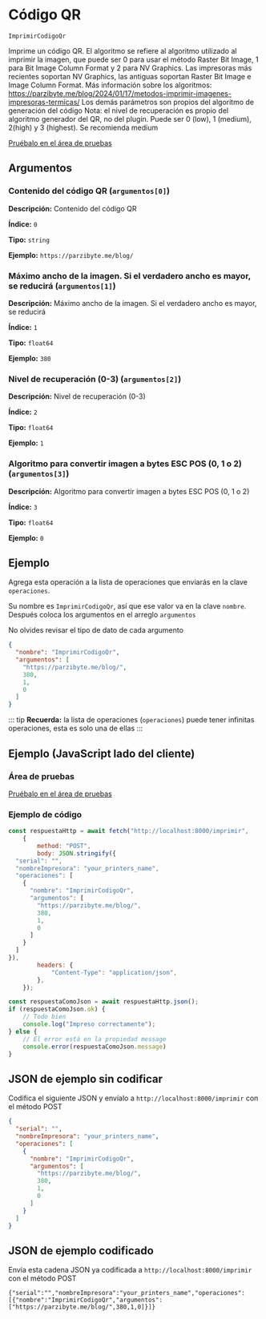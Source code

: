 # Código QR

`ImprimirCodigoQr`

Imprime un código QR. El algoritmo se refiere al algoritmo utilizado al imprimir la imagen, que puede ser 0 para usar el método Raster Bit Image, 1 para Bit Image Column Format y 2 para NV Graphics. Las impresoras más recientes soportan NV Graphics, las antiguas soportan Raster Bit Image e Image Column Format. Más información sobre los algoritmos: https://parzibyte.me/blog/2024/01/17/metodos-imprimir-imagenes-impresoras-termicas/ Los demás parámetros son propios del algoritmo de generación del código Nota: el nivel de recuperación es propio del algoritmo generador del QR, no del plugin. Puede ser 0 (low), 1 (medium), 2(high) y 3 (highest). Se recomienda medium


[Pruébalo en el área de pruebas](../playground.md?operacion=ImprimirCodigoQr)

<Playground nombreOperacion="ImprimirCodigoQr"/>

## Argumentos
### Contenido del código QR (`argumentos[0]`)



**Descripción:** Contenido del código QR

**Índice:** `0`

**Tipo:** `string`

**Ejemplo:** `https://parzibyte.me/blog/`

### Máximo ancho de la imagen. Si el verdadero ancho es mayor, se reducirá (`argumentos[1]`)



**Descripción:** Máximo ancho de la imagen. Si el verdadero ancho es mayor, se reducirá

**Índice:** `1`

**Tipo:** `float64`

**Ejemplo:** `380`

### Nivel de recuperación (0-3) (`argumentos[2]`)



**Descripción:** Nivel de recuperación (0-3)

**Índice:** `2`

**Tipo:** `float64`

**Ejemplo:** `1`

### Algoritmo para convertir imagen a bytes ESC POS (0, 1 o 2) (`argumentos[3]`)



**Descripción:** Algoritmo para convertir imagen a bytes ESC POS (0, 1 o 2)

**Índice:** `3`

**Tipo:** `float64`

**Ejemplo:** `0`

## Ejemplo

Agrega esta operación a la lista de operaciones que enviarás en la clave `operaciones`.

Su nombre es `ImprimirCodigoQr`, así que ese valor va en la clave `nombre`. Después coloca los argumentos en el arreglo `argumentos`

No olvides revisar el tipo de dato de cada argumento


```json
{
  "nombre": "ImprimirCodigoQr",
  "argumentos": [
    "https://parzibyte.me/blog/",
    380,
    1,
    0
  ]
}
```



::: tip
**Recuerda:** la lista de operaciones (`operaciones`) puede tener infinitas operaciones, esta es solo una de ellas
:::

## Ejemplo (JavaScript lado del cliente)

### Área de pruebas
[Pruébalo en el área de pruebas](../playground.md?operacion=ImprimirCodigoQr)
<Playground nombreOperacion="ImprimirCodigoQr"/>

### Ejemplo de código
```js
const respuestaHttp = await fetch("http://localhost:8000/imprimir",
    {
        method: "POST",
        body: JSON.stringify({
  "serial": "",
  "nombreImpresora": "your_printers_name",
  "operaciones": [
    {
      "nombre": "ImprimirCodigoQr",
      "argumentos": [
        "https://parzibyte.me/blog/",
        380,
        1,
        0
      ]
    }
  ]
}),
        headers: {
            "Content-Type": "application/json",
        },
    });

const respuestaComoJson = await respuestaHttp.json();
if (respuestaComoJson.ok) {
    // Todo bien
    console.log("Impreso correctamente");
} else {
    // El error está en la propiedad message
    console.error(respuestaComoJson.message)
}
```

## JSON de ejemplo sin codificar

Codifica el siguiente JSON y envíalo a `http://localhost:8000/imprimir` con el método POST

```json
{
  "serial": "",
  "nombreImpresora": "your_printers_name",
  "operaciones": [
    {
      "nombre": "ImprimirCodigoQr",
      "argumentos": [
        "https://parzibyte.me/blog/",
        380,
        1,
        0
      ]
    }
  ]
}
```

## JSON de ejemplo codificado

Envía esta cadena JSON ya codificada a `http://localhost:8000/imprimir` con el método POST

```
{"serial":"","nombreImpresora":"your_printers_name","operaciones":[{"nombre":"ImprimirCodigoQr","argumentos":["https://parzibyte.me/blog/",380,1,0]}]}
```
